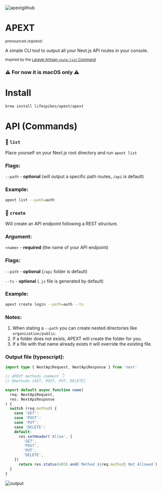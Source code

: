 ![apextgithub](https://user-images.githubusercontent.com/71573508/182018691-edc8aa18-04a4-4976-bdae-890ada85cc1f.png)

# APEXT

<sup>pronounced */eɪpekst/*<sup>

A simple CLI tool to output all your Next.js API routes in your console.

<sup>Inspired by the [Laravel Artisan `route:list` Command](https://stillat.com/blog/2016/12/07/laravel-artisan-route-command-the-routelist-command)<sup>

### ⚠️ For now it is macOS only ⚠️

# Install

```bash
brew install lifespikes/apext/apext
```

# API (Commands)

### 🎯 `list`

Place yourself on your Next.js root directory and run `apext list`

### Flags:

`--path` - **optional** (will output a specific path routes, `/api` is default)


### Example:

```bash
apext list --path=auth
```


### 🎯 `create`

Will create an API endpoint following a REST structure.

### Argument:

`<name>` - **required** (the name of your API endpoint)

### Flags:

`--path` - **optional** (`/api` folder is default)

`--ts` - **optional** (`.js` file is generated by default)


### Example:

```bash
apext create login --path=auth --ts
```

### Notes:

1. When stating a `--path` you can create nested directories like `organization/public`.
2. If a folder does not exists, APEXT will create the folder for you.
3. If a file with that name already exists it will override the existing file.

### Output file (typescript):

```ts
import type { NextApiRequest, NextApiResponse } from 'next'

// APEXT methods comment 👇
// @methods [GET, POST, PUT, DELETE]

export default async function name(
  req: NextApiRequest,
  res: NextApiResponse
) {
  switch (req.method) {
    case 'GET':
    case 'POST':
    case 'PUT':    
    case 'DELETE':
    default:
      res.setHeader('Allow', [
        'GET',
        'POST',
        'PUT',
        'DELETE',
    ])
      return res.status(405).end(`Method ${req.method} Not Allowed`)
  }
}
```

![output](https://user-images.githubusercontent.com/71573508/182020326-550ae52a-793c-43b1-a29d-1ae18db915f8.gif)
